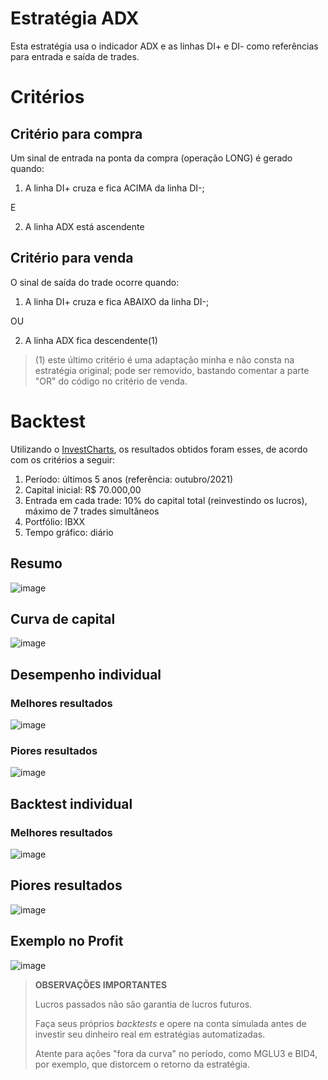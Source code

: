 # Estratégia ADX

Esta estratégia usa o indicador ADX e as linhas DI+ e DI- como referências para entrada e saída de trades.

# Critérios

## Critério para compra

Um sinal de entrada na ponta da compra (operação LONG) é gerado quando:

1) A linha DI+ cruza e fica ACIMA da linha DI-;

E

2) A linha ADX está ascendente

## Critério para venda

O sinal de saída do trade ocorre quando:

1) A linha DI+ cruza e fica ABAIXO da linha DI-;

OU

2) A linha ADX fica descendente(1)

> (1) este último critério é uma adaptação minha e não consta na estratégia original; pode ser removido, bastando comentar a parte "OR" do código no critério de venda.

# Backtest

Utilizando o [InvestCharts](https://investcharts.com/), os resultados obtidos foram esses, de acordo com os critérios a seguir:

1) Período: últimos 5 anos (referência: outubro/2021)
2) Capital inicial: R$ 70.000,00
3) Entrada em cada trade: 10% do capital total (reinvestindo os lucros), máximo de 7 trades simultâneos
4) Portfólio: IBXX
5) Tempo gráfico: diário

## Resumo
![image](https://user-images.githubusercontent.com/6900313/139920210-54194c44-8fd0-4c43-b1da-40445cfc54b7.png)


## Curva de capital
![image](https://user-images.githubusercontent.com/6900313/139920109-50da5e11-42ab-4e46-8b0c-2a6a9e3ac0cb.png)

## Desempenho individual

### Melhores resultados
![image](https://user-images.githubusercontent.com/6900313/139920378-cfe84680-4b4b-4087-b9bd-7affc870ac94.png)


### Piores resultados
![image](https://user-images.githubusercontent.com/6900313/139920417-55f9d207-0c50-4112-af7f-298fd7f84e31.png)

## Backtest individual

### Melhores resultados
![image](https://user-images.githubusercontent.com/6900313/139920503-919015fa-20c0-483b-b82e-f4a86f660f1d.png)

## Piores resultados
![image](https://user-images.githubusercontent.com/6900313/139920540-3582215d-a8bb-44b0-a657-6f0515c7212d.png)

## Exemplo no Profit
![image](https://user-images.githubusercontent.com/6900313/139924300-6927d0ab-0841-47a7-bca3-bad191c03ddc.png)


> **OBSERVAÇÕES IMPORTANTES**
> 
> Lucros passados não são garantia de lucros futuros.
> 
> Faça seus próprios *backtests* e opere na conta simulada antes de investir seu dinheiro real em estratégias automatizadas.
>
> Atente para ações "fora da curva" no período, como MGLU3 e BID4, por exemplo, que distorcem o retorno da estratégia.
> 
